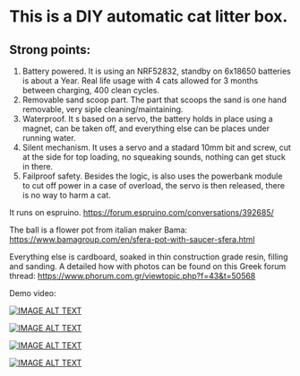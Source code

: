 # This is a DIY automatic cat litter box.

## Strong points:
1. Battery powered.
   It is using an NRF52832, standby on 6x18650 batteries is about a Year. Real life usage with 4 cats allowed for 3 months between charging, 400 clean cycles.
2. Removable sand scoop part.
   The part that scoops the sand is one hand removable, very siple cleaning/maintaining.
3. Waterproof.
   It s based on a servo, the battery holds in place using a magnet, can be taken off, and everything else can be places under running water.
4. Silent mechanism.
   It uses a servo and a stadard 10mm bit and screw, cut at the side for top loading, no squeaking sounds, nothing can get stuck in there.
5. Failproof safety.
   Besides the logic, is also uses the powerbank module to cut off power in a case of overload, the servo is then released, there is no way to harm a cat.

It runs on espruino.
https://forum.espruino.com/conversations/392685/

The ball is a flower pot from italian maker Bama:
https://www.bamagroup.com/en/sfera-pot-with-saucer-sfera.html

Everything else is cardboard, soaked in thin construction grade resin, filling and sanding. 
A detailed how with photos can be found on this Greek forum thread:
https://www.phorum.com.gr/viewtopic.php?f=43&t=50568

Demo video:


[![IMAGE ALT TEXT](http://img.youtube.com/vi/D4g8feknsxU/0.jpg)](http://www.youtube.com/watch?v=D4g8feknsxU "First poop")

[![IMAGE ALT TEXT](http://img.youtube.com/vi/NsHfjCTPNMw/0.jpg)](http://www.youtube.com/watch?v=NsHfjCTPNMw "First poop")

[![IMAGE ALT TEXT](http://img.youtube.com/vi/7z5zREmaqtM/0.jpg)](http://www.youtube.com/watch?v=7z5zREmaqtM "First poop")

[![IMAGE ALT TEXT](http://img.youtube.com/vi/u9RIlObnvNE/0.jpg)](http://www.youtube.com/watch?v=u9RIlObnvNE "First poop")




